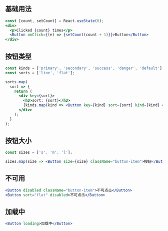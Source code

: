 ## 基础用法
```jsx
const [count, setCount] = React.useState(0);
<div>
  <p>Clicked {count} times</p>
  <Button onClick={(e) => {setCount(count + 1)}}>Button</Button>
</div>
```

## 按钮类型
```jsx
const kinds = ['primary', 'secondary', 'success', 'danger', 'default'];
const sorts = ['line', 'flat'];

sorts.map(
  sort => {
    return (
      <div key={sort}>
        <h3>sort: {sort}</h3>
        {kinds.map(kind => <Button key={kind} sort={sort} kind={kind} className="button-item">{kind}</Button>)}
      </div>
    );
  }
);
```
<style>
.button-item {
  margin-right: 10px;
}
</style>

## 按钮大小
```jsx
const sizes = ['s', 'm', 'l'];

sizes.map(size => <Button size={size} className="button-item">按钮</Button>);
```

## 不可用
```jsx
<Button disabled className="button-item">不可点击</Button>
<Button sort="flat" disabled>不可点击</Button>
```

## 加载中
```jsx
<Button loading>加载中</Button>
```